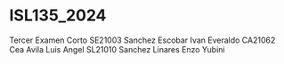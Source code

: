 # ISL135_2024
Tercer Examen Corto 
SE21003 Sanchez Escobar Ivan Everaldo
CA21062 Cea Avila Luis Angel
SL21010 Sanchez Linares Enzo Yubini

